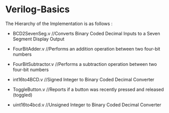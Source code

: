 # Verilog-Basics

The Hierarchy of the Implementation is as follows :

  * BCD2SevenSeg.v	//Converts Binary Coded Decimal Inputs to a Seven Segment Display Output

  * FourBitAdder.v	//Performs an addition operation between two four-bit numbers

  * FourBitSubtractor.v	//Performs a subtraction operation between two four-bit numbers

  * int16to4BCD.v	//Signed Integer to Binary Coded Decimal Converter

  * ToggleButton.v	//Reports if a button was recently pressed and released (toggled)
  
  * uint16to4bcd.v	//Unsigned Integer to Binary Coded Decimal Converter
